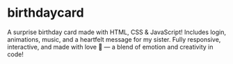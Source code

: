 # birthdaycard
 A surprise birthday card made with HTML, CSS &amp; JavaScript! Includes login, animations, music, and a heartfelt message for my sister. Fully responsive, interactive, and made with love 💖 — a blend of emotion and creativity in code!
